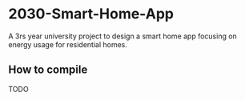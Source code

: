 # 2030-Smart-Home-App

A 3rs year university project to design a smart home app focusing on energy usage for residential homes.

## How to compile 

TODO

